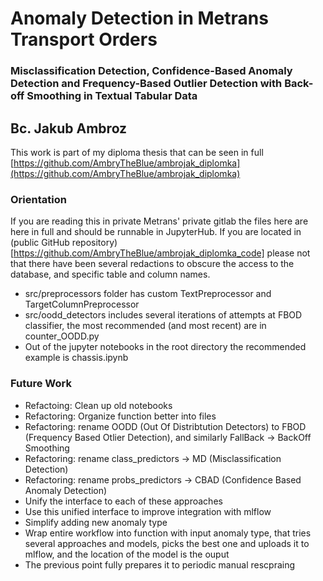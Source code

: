 # Anomaly Detection in Metrans Transport Orders
### Misclassification Detection, Confidence-Based Anomaly Detection and Frequency-Based Outlier Detection with Back-off Smoothing in Textual Tabular Data
## Bc. Jakub Ambroz

This work is part of my diploma thesis that can be seen in full [https://github.com/AmbryTheBlue/ambrojak_diplomka](https://github.com/AmbryTheBlue/ambrojak_diplomka)

### Orientation
If you are reading this in private Metrans' private gitlab the files here are here in full and should be runnable in JupyterHub. If you are located in (public GitHub repository)[https://github.com/AmbryTheBlue/ambrojak_diplomka_code] please not that there have been several redactions to obscure the access to the database, and specific table and column names.

* src/preprocessors folder has custom TextPreprocessor and TargetColumnPreprocessor
* src/oodd_detectors includes several iterations of attempts at FBOD classifier, the most recommended (and most recent) are in counter_OODD.py
* Out of the jupyter notebooks in the root directory the recommended example is chassis.ipynb

### Future Work
* Refactoing: Clean up old notebooks
* Refactoring: Organize function better into files
* Refactoring: rename OODD (Out Of Distribtution Detectors) to FBOD (Frequency Based Otlier Detection), and similarly FallBack -> BackOff Smoothing
* Refactoring: rename class_predictors -> MD (Misclassification Detection)
* Refactoring: rename probs_predictors -> CBAD (Confidence Based Anomaly Detection)
* Unify the interface to each of these approaches
* Use this unified interface to improve integration with mlflow
* Simplify adding new anomaly type
* Wrap entire workflow into function with input anomaly type, that tries several approaches and models, picks the best one and uploads it to mlflow, and the location of the model is the ouput
* The previous point fully prepares it to periodic manual rescpraing